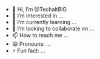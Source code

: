 - 👋 Hi, I’m @TechaltBIG
- 👀 I’m interested in ...
- 🌱 I’m currently learning ...
- 💞️ I’m looking to collaborate on ...
- 📫 How to reach me ...
- 😄 Pronouns: ...
- ⚡ Fun fact: ...

<!---
TechaltBIG/TechaltBIG is a ✨ special ✨ repository because its `README.md` (this file) appears on your GitHub profile.
You can click the Preview link to take a look at your changes.
--->
